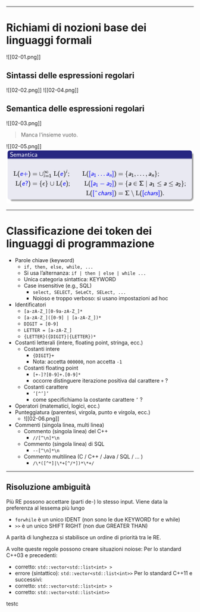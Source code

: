 ```table-of-contents
```
---

# Richiami di nozioni base dei linguaggi formali

![[02-01.png]]

## Sintassi delle espressioni regolari

![[02-02.png]]
![[02-04.png]]

## Semantica delle espressioni regolari

![[02-03.png]]
> Manca l'insieme vuoto.

![[02-05.png]]
![02-05.png](images/02-05.png)

---

# Classificazione dei token dei linguaggi di programmazione
- Parole chiave (keyword)
	- `if, then, else, while, ...`
	- Si usa l’alternanza: `if | then | else | while ...`
	- Unica categoria sintattica: KEYWORD
	- Case insensitive (e.g., SQL)
		- `select, SELECT, SeLeCt, SELect, ...`
		- Noioso e troppo verboso: si usano impostazioni ad hoc
- Identificatori
	- `[a-zA-Z_][0-9a-zA-Z_]*`
	- `[a-zA-Z_]([0-9] | [a-zA-Z_])*`
	- `DIGIT = [0-9] `
	- `LETTER = [a-zA-Z_]`
	- `{LETTER}({DIGIT}|{LETTER})*`
- Costanti letterali (intere, floating point, stringa, ecc.)
	- Costanti intere
		- `{DIGIT}+`
		- Nota: accetta `000000`, non accetta `-1`
	- Costanti floating point
		- `[+-]?[0-9]+.[0-9]*`
		- occorre distinguere iterazione positiva dal carattere `+` ?
	- Costanti carattere
		- `’[^’]’`
		- come specifichiamo la costante carattere `’` ?
- Operatori (matematici, logici, ecc.)
- Punteggiatura (parentesi, virgola, punto e virgola, ecc.)
	- ![[02-06.png]]
- Commenti (singola linea, multi linea)
	- Commento (singola linea) del C++
		- `//[^\n]*\n`
	- Commento (singola linea) di SQL
		- `--[^\n]*\n`
	- Commento multilinea (C / C++ / Java / SQL / ... )
		- `/\*([^*]|\*+[^/*])*\*+/`

---

## Risoluzione ambiguità
Più RE possono accettare (parti de-) lo stesso input.
Viene data la preferenza al lessema più lungo
- `forwhile` è un unico IDENT (non sono le due KEYWORD for e while)
- `>>` è un unico SHIFT RIGHT (non due GREATER THAN)

A parità di lunghezza si stabilisce un ordine di priorità tra le RE.

A volte queste regole possono creare situazioni noiose: 
Per lo standard C++03 e precedenti:
- corretto: `std::vector<std::list<int> >`
- errore (sintattico): `std::vector<std::list<int>>`
Per lo standard C++11 e successivi:
- corretto: `std::vector<std::list<int> >`
- corretto: `std::vector<std::list<int>>`

testc